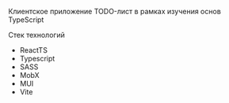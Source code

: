 Клиентское приложение TODO-лист в рамках изучения основ TypeScript

Стек технологий 
- ReactTS
- Typescript 
- SASS
- MobX
- MUI
- Vite

